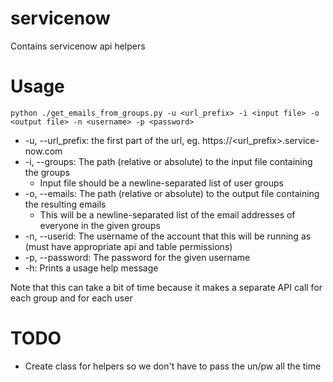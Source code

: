 # servicenow
Contains servicenow api helpers

# Usage
`python ./get_emails_from_groups.py -u <url_prefix> -i <input file> -o <output file> -n <username> -p <password>`
* -u, --url_prefix: the first part of the url, eg. https://<url_prefix>.service-now.com
* -i, --groups: The path (relative or absolute) to the input file containing the groups
    * Input file should be a newline-separated list of user groups
* -o, --emails: The path (relative or absolute) to the output file containing the resulting emails
    * This will be a newline-separated list of the email addresses of everyone in the given groups
* -n, --userid: The username of the account that this will be running as (must have appropriate api and table permissions)
* -p, --password: The password for the given username
* -h: Prints a usage help message

Note that this can take a bit of time because it makes a separate API call for each group and for each user


# TODO
* Create class for helpers so we don't have to pass the un/pw all the time
